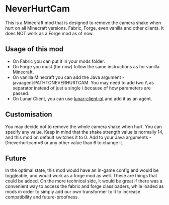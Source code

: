 # NeverHurtCam

This is a Minecraft mod that is designed to remove the camera shake when hurt on all Minecraft versions. Fabric, Forge, even vanilla and other clients.
It does NOT work as a Forge mod as of now.

## Usage of this mod

* On Fabric you can put it in your mods folder.
* On Forge you must (for now) follow the same instructions as for vanilla Minecraft.
* On vanilla Minecraft you can add the Java argument -javaagent:PATHTONEVERHURTCAM. You may need to add two \\\\ as separator instead of just a single \\ because of how         parameters are passed.
* On Lunar Client, you can use [lunar-client-qt](https://github.com/Youded-byte/lunar-client-qt) and add it as an agent.

## Customisation

You may decide not to remove the whole camera shake when hurt. You can specify any value. Keep in mind that the shake strength value is normally 14, and this mod on default switches it to 0. Add to your Java arguments -Dneverhurtcam=6 or any other value than 6 to change it.

## Future

In the optimal state, this mod would have an in-game config and would be toggleable, and would work as a forge mod as well. These are things that could be added. On the more technical side, it would be great if there was a convenient way to access the fabric and forge classloaders, while loaded as mods in order to simply add our own transformer to it to increase compatibility and future-proofness.
